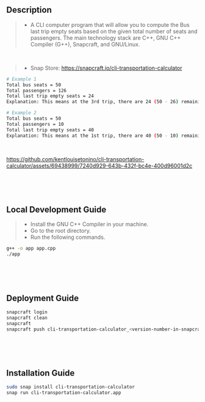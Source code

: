 ## Description
> - A CLI computer program that will allow you to compute the Bus last trip empty
    seats based on the given total number of seats and passengers. The main technology
    stack are C++, GNU C++ Compiler (G++), Snapcraft, and GNU/Linux.

<br />

> - Snap Store: https://snapcraft.io/cli-transportation-calculator

```bash
# Example 1
Total bus seats = 50
Total passengers = 126
Total last trip empty seats = 24
Explanation: This means at the 3rd trip, there are 24 (50 - 26) remaining seats.

# Example 2
Total bus seats = 50
Total passengers = 10
Total last trip empty seats = 40
Explanation: This means at the 1st trip, there are 40 (50 - 10) remaining seats.
```

<br />

https://github.com/kentlouisetonino/cli-transportation-calculator/assets/69438999/7240d929-643b-432f-bc4e-400d96001d2c

<br />
<br />
<br />



## Local Development Guide
> - Install the GNU C++ Compiler in your machine. <br />
> - Go to the root directory. <br />
> - Run the following commands. <br />
```bash
g++ -o app app.cpp
./app
```

<br />
<br />
<br />



## Deployment Guide
```bash
snapcraft login
snapcraft clean
snapcraft
snapcraft push cli-transportation-calculator_<version-number-in-snapcraft-yaml>_amd64.snap --release=stable
```

<br />
<br />
<br />



## Installation Guide
```bash
sudo snap install cli-transportation-calculator
snap run cli-transportation-calculator.app
```
